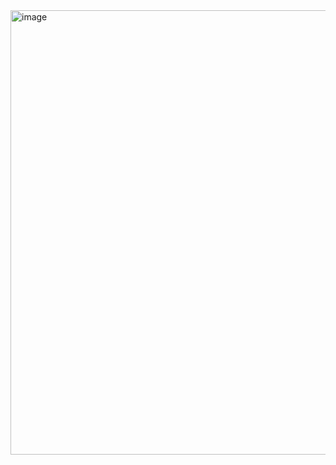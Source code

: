<img width="711" alt="image" src="https://github.com/RevadiSundaram/ICodeThis-Projects/assets/47391816/549fba94-2bb2-42e2-8abb-863c7d336145">
